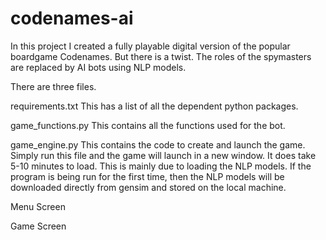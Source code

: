 # codenames-ai
In this project I created a fully playable digital version of the popular boardgame Codenames. But there is a twist. The roles of the spymasters are replaced by AI bots using NLP models. 

There are three files. 

requirements.txt 
This has a list of all the dependent python packages. 

game_functions.py 
This contains all the functions used for the bot.

game_engine.py
This contains the code to create and launch the game. Simply run this file and the game will launch in a new window. It does take 5-10 minutes to load. This is mainly due to loading the NLP models. If the program is being run for the first time, then the NLP models will be downloaded directly from gensim and stored on the local machine. 

Menu Screen

Game Screen


